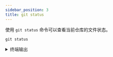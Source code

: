 ```yaml
---
sidebar_position: 3
title: git status
---
```


使用 `git status` 命令可以查看当前仓库的文件状态。

```
git status
```

<details>
  <summary>终端输出</summary>
  <p>
```
On branch main

No commits yet

nothing to commit (create/copy files and use "git add" to track)
```
  </p>
</details>

## 文件状态

Git 仓库中的文件可以分为两种状态：未跟踪文件、已跟踪文件。

已跟踪文件可以细分为未修改文件、已修改文件和已暂存文件。

### 未跟踪文件

未跟踪文件指的是在未被 Git 管理的文件，我们可以新建 `README.md` 文件来演示。

```
touch README.md
git status
```

<details>
  <summary>终端输出</summary>
  <p>
```
On branch main

No commits yet

Untracked files:
  (use "git add <file>..." to include in what will be committed)
        README.md

nothing added to commit but untracked files present (use "git add" to track)
```
  </p>
</details>

### 已跟踪文件

已跟踪文件指的是已经被 Git 跟踪的文件。

已跟踪文件可以分为已修改文件、未修改文件和已暂存文件。

#### 已暂存文件

已暂存文件指的是已经被 Git 跟踪，但是准备提交到版本库的文件。

我们可以将 `README.md` 文件添加到暂存区来演示已暂存文件。

```
git add README.md
git status
```

<details>
  <summary>终端输出</summary>
  <p>
```
On branch main

No commits yet

Changes to be committed:
  (use "git rm --cached <file>..." to unstage)
        new file:   README.md
```
  </p>
</details>

#### 已修改文件

已修改文件指的是已经被 Git 跟踪，但是有修改的文件。

我们可以修改 `README.md` 文件来演示已修改文件。

```
echo Hello, World! >> README.md
git status
```

<details>
  <summary>终端输出</summary>
  <p>
```
On branch main

No commits yet

Changes to be committed:
  (use "git rm --cached <file>..." to unstage)
        new file:   README.md

Changes not staged for commit:
  (use "git add <file>..." to update what will be committed)
  (use "git restore <file>..." to discard changes in working directory)
        modified:   README.md
```
  </p>
</details>

#### 未修改文件

未修改文件指的是已经被 Git 跟踪，且内容与最新提交完全一致的文件。

我们可以将之前 `README.md` 文件的修改提交到本地仓库来演示未修改文件。

```
git add README.md
git commit -m "Add README.md"
git status
```

<details>
  <summary>终端输出</summary>
  <p>
```
On branch main
nothing to commit, working tree clean
```
  </p>
</details>
